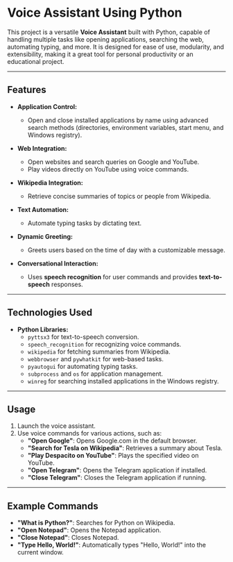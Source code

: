 # Voice Assistant Using Python

This project is a versatile **Voice Assistant** built with Python, capable of handling multiple tasks like opening applications, searching the web, automating typing, and more. It is designed for ease of use, modularity, and extensibility, making it a great tool for personal productivity or an educational project.

---

## Features

- **Application Control:**
  - Open and close installed applications by name using advanced search methods (directories, environment variables, start menu, and Windows registry).
  
- **Web Integration:**
  - Open websites and search queries on Google and YouTube.
  - Play videos directly on YouTube using voice commands.

- **Wikipedia Integration:**
  - Retrieve concise summaries of topics or people from Wikipedia.

- **Text Automation:**
  - Automate typing tasks by dictating text.

- **Dynamic Greeting:**
  - Greets users based on the time of day with a customizable message.

- **Conversational Interaction:**
  - Uses **speech recognition** for user commands and provides **text-to-speech** responses.

---

## Technologies Used

- **Python Libraries:**
  - `pyttsx3` for text-to-speech conversion.
  - `speech_recognition` for recognizing voice commands.
  - `wikipedia` for fetching summaries from Wikipedia.
  - `webbrowser` and `pywhatkit` for web-based tasks.
  - `pyautogui` for automating typing tasks.
  - `subprocess` and `os` for application management.
  - `winreg` for searching installed applications in the Windows registry.

---

## Usage

1. Launch the voice assistant.
2. Use voice commands for various actions, such as:
   - **"Open Google"**: Opens Google.com in the default browser.
   - **"Search for Tesla on Wikipedia"**: Retrieves a summary about Tesla.
   - **"Play Despacito on YouTube"**: Plays the specified video on YouTube.
   - **"Open Telegram"**: Opens the Telegram application if installed.
   - **"Close Telegram"**: Closes the Telegram application if running.

---

## Example Commands

- **"What is Python?"**: Searches for Python on Wikipedia.
- **"Open Notepad"**: Opens the Notepad application.
- **"Close Notepad"**: Closes Notepad.
- **"Type Hello, World!"**: Automatically types "Hello, World!" into the current window.
